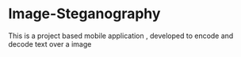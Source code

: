 # Image-Steganography
 This is a project based mobile application , developed to encode and decode text over a image

